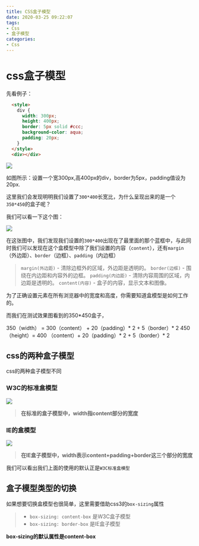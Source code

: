 ```yaml
---
title: CSS盒子模型
date: 2020-03-25 09:22:07
tags:
- Css
- 盒子模型
categories:
- Css
---
```


# css盒子模型

先看例子：

```html
  <style>
    div {
      width: 300px;
      height: 400px;
      border: 5px solid #ccc;
      background-color: aqua;
      padding: 20px;
    }
  </style>
  <div></div>
```

![](image-20200325100338772.png)

如图所示：设置一个宽300px,高400px的div，border为5px，padding值设为20px.

这里我们会发现明明我们设置了`300*400`长宽比，为什么呈现出来的是一个`350*450`的盒子呢？ 

我们可以看一下这个图：

![](image-20200325100748520.png)

在这张图中，我们发现我们设置的`300*400`出现在了最里面的那个蓝框中，与此同时我们可以发现在这个盒模型中除了我们设置的内容（`content`），还有`margin`（外边距）、`border`（边框）、`padding`（内边框）

> `margin(外边距)` - 清除边框外的区域，外边距是透明的。
> `border(边框)` - 围绕在内边距和内容外的边框。
> `padding(内边距)` - 清除内容周围的区域，内边距是透明的。
> `content(内容)` - 盒子的内容，显示文本和图像。 

为了正确设置元素在所有浏览器中的宽度和高度，你需要知道盒模型是如何工作的。

而我们在测试效果图看到的350*450盒子，

350（width） = 300（content） + 20（padding）* 2 + 5（border）* 2
450（height）= 400 （content）+ 20（padding）* 2 + 5（border）* 2



## css的两种盒子模型

css的两种盒子模型不同

### W3C的标准盒模型

![](20180324150509906.jpg)

> **在标准的盒子模型中，width指content部分的宽度** 

### IE的盒模型

![](20180324150533356.jpg)

> **在IE盒子模型中，width表示content+padding+border这三个部分的宽度**



 我们可以看出我们上面的使用的默认正是`W3C标准盒模型` 



## 盒子模型类型的切换

如果想要切换盒模型也很简单，这里需要借助css3的`box-sizing`属性

> - `box-sizing: content-box` 是W3C盒子模型
> - `box-sizing: border-box` 是IE盒子模型

**box-sizing的默认属性是content-box**